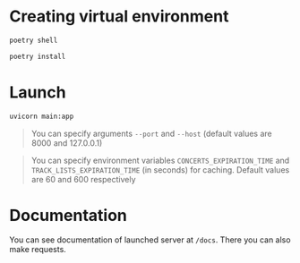 # Creating virtual environment

```bash
poetry shell
```

```bash
poetry install
```

# Launch

```bash
uvicorn main:app
```

> You can specify arguments `--port` and `--host` (default values are 8000 and 127.0.0.1)

> You can specify environment variables `CONCERTS_EXPIRATION_TIME` and `TRACK_LISTS_EXPIRATION_TIME` (in seconds) for caching. Default values are 60 and 600 respectively 

# Documentation

You can see documentation of launched server at `/docs`. There you can also make requests.
